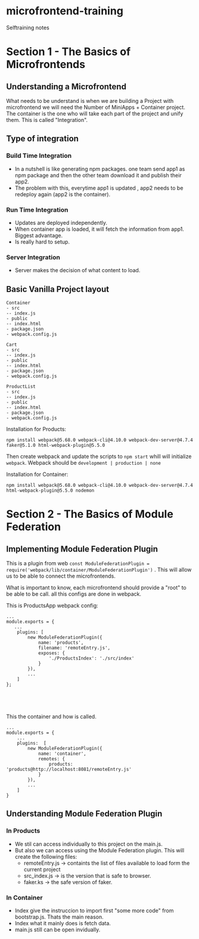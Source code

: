 # microfrontend-training
Selftraining notes

# Section 1 - The Basics of Microfrontends

## Understanding a Microfrontend

What needs to be understand is when we are building a Project with microfrontend we will need the Number of MiniApps  +  Container project. The container is the one who will take each part of the project and unify them. This is called "Integration".

## Type of integration

### Build Time Integration

- In a nutshell is like generating npm packages. one team send app1 as npm package and then the other team download it and publish their app2. 
- The problem with this, everytime app1 is updated , app2 needs to be redeploy again (app2 is the container).

### Run Time Integration

- Updates are deployed independently.
- When container app is loaded, it will fetch the information from app1. Biggest advantage.
- Is really hard to setup.

### Server Integration
- Server makes the decision of what content to load. 

## Basic Vanilla Project layout

```
Container
- src
-- index.js
- public
-- index.html
- package.json
- webpack.config.js

Cart
- src
-- index.js
- public
-- index.html
- package.json
- webpack.config.js

ProductList
- src
-- index.js
- public
-- index.html
- package.json
- webpack.config.js
```

Installation for Products: 
```
npm install webpack@5.68.0 webpack-cli@4.10.0 webpack-dev-server@4.7.4 faker@5.1.0 html-webpack-plugin@5.5.0
```

Then create webpack and update the scripts to `npm start` whill will initialize `webpack`. Webpack should be `development | production | none`

Installation for Container:

````
npm install webpack@5.68.0 webpack-cli@4.10.0 webpack-dev-server@4.7.4 html-webpack-plugin@5.5.0 nodemon
````


# Section 2 - The Basics of Module Federation

## Implementing Module Federation Plugin

This is a plugin from web `const ModuleFederationPlugin = require('webpack/lib/container/ModuleFederationPlugin')` . This will allow us to be able to connect the microfrontends.

What is important to know, each microfrontend should provide a "root" to be able to be call. all this configs are done in webpack.

This is ProductsApp webpack config:

````
...
module.exports = {
   ...
    plugins: [
        new ModuleFederationPlugin({
            name: 'products',
            filename: 'remoteEntry.js',
            exposes: {
                './ProductsIndex': './src/index'
            }
        }),
        ...
    ]
};


 
 
````
This the container and how is called.
````
...
module.exports = {
    ...
    plugins:  [
        new ModuleFederationPlugin({
            name: 'container',
            remotes: {
                products: 'products@http://localhost:8081/remoteEntry.js'
            }
        }),
        ...
    ]
}
````

## Understanding Module Federation Plugin

### In Products

- We stil can access individually to this project on the main.js.
- But also we can access using the Module Federation plugin. This will create the following files:
    - remoteEntry.js -> containts the list of files available to load form the current project
    - src_index.js -> is the version that is safe to browser.
    - faker.ks -> the safe version of faker.

### In Container
- Index give the instruccion to import first "some more code" from bootstrap.js.  Thats the main reason.
- Index what it mainly does is fetch data.
- main.js still can be open invidually.